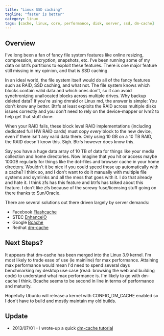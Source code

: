 ```yaml
---
title: "Linux SSD caching"
tagline: "faster is better"
category: linux
tags: [cache, linux, core, performance, disk, server, ssd, dm-cache]
---
```


Overview
--------

I've long been a fan of fancy file system features like online resizing, compression, encryption, snapshots, etc.  I've been running some of my data on btrfs partitions to exploit these features.  There is one major feature still missing in my opinion, and that is SSD caching.

In an ideal world, the file system itself would do all of the fancy features such as RAID, SSD caching, and what not.  The file system knows which blocks contain valid data and which ones don't, so it can avoid synchronizing unallocated blocks across multiple drives.  Why backup deleted data?  If you're using dmraid or Linux md, the answer is simple: You don't know any better.  Btrfs at least exploits the RAID across multiple disks issues correctly and you don't need to rely on the device-mapper or lvm2 to help get that stuff done.

When your RAID fails, these block level RAID implementations (including dedicated full HW RAID cards) must copy _every_ block to the new device, even if there isn't any valid data there.  Only using 10 GB on a 10 TB RAID, the RAID doesn't know this.  Sigh.  Btrfs however does know this.

Say you have a huge data array of 10 TB of data for things like your media collection and home directories.  Now imagine that you hit or access maybe 100GB regularly for things like the dot-files and browser cache in your home directory.  Wouldn't it be nice if you could speed those up automatically with a cache?  I think so, and I don't want to do it manually with multiple file systems and symlinks and all the mess that goes with it.  I do that already and hate it.  I think zfs has this feature and btrfs has talked about this feature.  I don't like zfs because of the screwy fuse/licensing stuff going on there thanks to Sun/Oracle.

There are several solutions out there driven largely by server demands:

* Facebook [Flashcache](https://github.com/facebook/flashcache)
* STEC [EnhanceIO](https://github.com/stec-inc/EnhanceIO)
* Google [Bcache](http://bcache.evilpiepirate.org)
* Redhat [dm-cache](https://github.com/jthornber/linux-2.6/tree/thin-dev)


Next Steps?
-----------

It appears that dm-cache has been merged into the Linux 3.9 kernel.  I'm most likely to trade ease of use (ie mainline) for max performance.  Attaining max performance would mean I'd need to spend several days benchmarking my desktop use case (read: browsing the web and building code) to understand what max performance is.  I'm likely to go with dm-cache I think.  Bcache seems to be second in line in terms of performance and maturity.

Hopefully Ubuntu will release a kernel with CONFIG_DM_CACHE enabled so I don't have to build and mostly maintain my old builds.

Update
------

* 2013/07/01 - I wrote-up a quick [dm-cache tutorial](/linux/2013/06/30/ssd-caching-using-dmcache-tutorial/)
